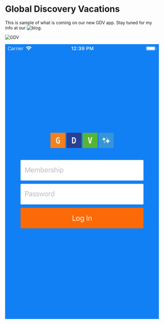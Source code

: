 # Global Discovery Vacations

This is sample of what is coming on our new GDV app. Stay tuned for my info at our ![blog](http://www.globaltravelsblog.com).

![GDV](/Screenshots/gdvmain.png)

![login](/Screenshots/logingdv.png)

